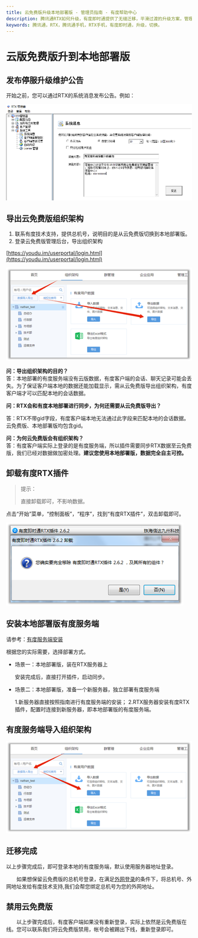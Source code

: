 ```yaml
---
title: 云免费版升级本地部署版 - 管理员指南 - 有度帮助中心
description: 腾讯通RTX如何升级，有度即时通提供了无缝迁移，平滑过渡的升级方案，管理员可以很方便的对腾讯通RTX进行升级。
keywords: 腾讯通，RTX，腾讯通手机，RTX手机，有度即时通，升级，切换。
---
```


# 云版免费版升到本地部署版

## 发布停服升级维护公告

开始之前，您可以通过RTX的系统消息发布公告。例如：

![image-20200324153919841](res/g01_00005/image-20200324153919841.png)

## 导出云免费版组织架构

1. 联系有度技术支持，提供总机号，说明目的是从云免费版切换到本地部署版。
2. 登录云免费版管理后台，导出组织架构

[https://youdu.im/userportal/login.html](https://youdu.im/userportal/login.html)

![image-20200324154657238](res/g01_00005/image-20200324154657238.png)

**问：导出组织架构的目的？**<br/>
答：本地部署的有度服务端没有云版数据，有度客户端的会话、聊天记录可能会丢失。为了保证客户端本地的数据还能加载显示，需从云免费版导出组织架构，有度客户端才可以匹配本地的会话数据。

**问：RTX会和有度本地部署进行同步，为何还需要从云免费版导出？**<br/>

答：RTX不带gid字段，有度客户端本地无法通过此字段来匹配本地的会话数据。云免费版、本地部署版均包含gid。

**问：为何云免费版会有组织架构？**<br/>
答：有度客户端实际上登录的是有度服务端，所以插件需要同步RTX数据至云免费版，我们已经对数据做加密处理。**建议您使用本地部署版，数据完全自主可控。**

## 卸载有度RTX插件

> 提示：
>
> 直接卸载即可，不影响数据。

点击“开始”菜单，“控制面板”，“程序”，找到“有度RTX插件”，双击卸载即可。

![image-20200324154741933](res/g01_00005/image-20200324154741933.png)

## 安装本地部署版有度服务端

请参考：[有度服务端安装](a01_00001.md)

根据您的实际需要，选择部署方式。

- 场景一：本地部署版，装在RTX服务器上

  安装完成后，直接打开插件，启动同步。

- 场景二：本地部署版，准备一个新服务器，独立部署有度服务端

  1.新服务器直接按照指南进行有度服务端的安装；
  2.RTX服务器安装有度RTX插件，配置时连接到新服务器，即本地部署版的有度服务端。

## 有度服务端导入组织架构

![image-20200324154708859](res/g01_00005/image-20200324154708859.png)



## 迁移完成

​		以上步骤完成后，即可登录本地的有度服务端，默认使用服务器地址登录。

　　如果想保留云免费版的总机号登录，在满足[外网登录](a01_00001.md)的条件下，将总机号、外网地址发给有度技术支持,我们会帮您绑定总机号为您的外网地址。

## 禁用云免费版

　　以上步骤完成后，有度客户端如果没有重新登录，实际上依然是云免费版在线。您可以联系我们将云免费版禁用，帐号会被踢出下线，重新登录即可。

